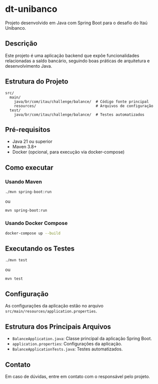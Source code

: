 # dt-unibanco

Projeto desenvolvido em Java com Spring Boot para o desafio do Itaú Unibanco.

## Descrição
Este projeto é uma aplicação backend que expõe funcionalidades relacionadas a saldo bancário, seguindo boas práticas de arquitetura e desenvolvimento Java.

## Estrutura do Projeto

```
src/
  main/
    java/br/com/itau/challenge/balance/  # Código fonte principal
    resources/                           # Arquivos de configuração
  test/
    java/br/com/itau/challenge/balance/  # Testes automatizados
```

## Pré-requisitos
- Java 21 ou superior
- Maven 3.8+
- Docker (opcional, para execução via docker-compose)

## Como executar

### Usando Maven
```bash
./mvn spring-boot:run
```
ou
```bash
mvn spring-boot:run
```

### Usando Docker Compose
```bash
docker-compose up --build
```

## Executando os Testes
```bash
./mvn test
```
ou
```bash
mvn test
```

## Configuração
As configurações da aplicação estão no arquivo `src/main/resources/application.properties`.

## Estrutura dos Principais Arquivos
- `BalanceApplication.java`: Classe principal da aplicação Spring Boot.
- `application.properties`: Configurações da aplicação.
- `BalanceApplicationTests.java`: Testes automatizados.

## Contato
Em caso de dúvidas, entre em contato com o responsável pelo projeto.
